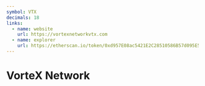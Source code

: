```yaml
---
symbol: VTX
decimals: 18
links:
  - name: website
    url: https://vortexnetworkvtx.com
  - name: explorer
    url: https://etherscan.io/token/0xd957E08ac5421E2C28510586B57d095E5094836a
---
```


# VorteX Network
